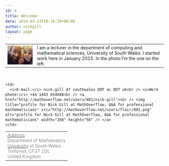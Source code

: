 ```yaml
---
id: 4
title: Welcome!
date: 2014-03-11T19:18:39+00:00
author: nickgill
layout: page
---
```


<table width="100%">
  <tr>
    <td>
<img class="alignleft size-full wp-image-53" src="files/2014/03/me.jpg" alt="me" />
</td><td>
I am a lecturer in the department of computing and mathematical sciences, University of South Wales. I started work here in January 2015. In the photo I&#8217;m the one on the left.
</td></tr></table>

&nbsp;

<table width="100%">
  <tr>
    <td>
      <span style="color: #888888"><i><a href="https://maps.google.co.uk/maps?q=University+of+South+Wales+-+Treforest+Campus,+Pontypridd&hl=en&ll=51.594615,-3.332806&spn=0.044202,0.077162&sll=51.677665,-3.415375&sspn=0.705937,1.234589&oq=university+of+so&hq=University+of+South+Wales+-+Treforest+Campus,+Pontypridd&t=m&z=14"><span style="color: #888888">Address</span></a>:<br /> </i></span><span style="color: #888888">Department of Mathematics</span><br /> <span style="color: #888888"><a href="http://www.ucr.ac.cr/"><span style="color: #888888">University</span></a> of South Wales</span><span style="color: #888888"><br /> Treforest, CF37 1DL<br /> </span><span style="color: #888888">United Kingdom</span>
    </td>
    
    <td>
      <i>E-mail:</i> nick.gill AT southwales DOT ac DOT uk<br /> <i>Work phone:</i> +44 1443 654048<br /> <a href="http://mathoverflow.net/users/801/nick-gill"><br /> <img title="profile for Nick Gill at MathOverflow, Q&A for professional mathematicians" src="http://mathoverflow.net/users/flair/801.png" alt="profile for Nick Gill at MathOverflow, Q&A for professional mathematicians" width="208" height="58" /> </a>
    </td>
  </tr>
</table>
